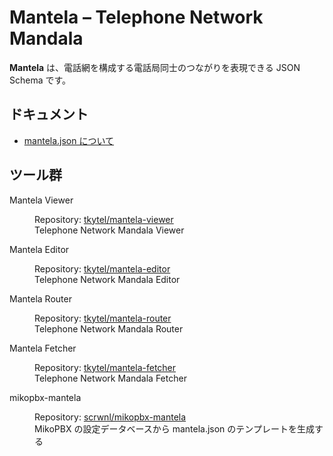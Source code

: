 # Mantela &ndash; Telephone Network Mandala

**Mantela** は、電話網を構成する電話局同士のつながりを表現できる JSON Schema です。

## ドキュメント

- [mantela.json について](https://github.com/KusaReMKN/mantela/blob/main/MANTELA.md)

## ツール群

<dl>
<dt>Mantela Viewer</dt>
<dd><p>
Repository: <a href="https://github.com/tkytel/mantela-viewer">tkytel/mantela-viewer</a><br>
Telephone Network Mandala Viewer
</p></dd>
<dt>Mantela Editor</dt>
<dd><p>
Repository: <a href="https://github.com/tkytel/mantela-editor">tkytel/mantela-editor</a><br>
Telephone Network Mandala Editor
</p></dd>
<dt>Mantela Router</dt>
<dd><p>
Repository: <a href="https://github.com/tkytel/mantela-router">tkytel/mantela-router</a><br>
Telephone Network Mandala Router
</p></dd>
<dt>Mantela Fetcher</dt>
<dd><p>
Repository: <a href="https://github.com/tkytel/mantela-fetcher">tkytel/mantela-fetcher</a><br>
Telephone Network Mandala Fetcher
</p></dd>
<dt>mikopbx-mantela</dt>
<dd><p>
Repository: <a href="https://github.com/scrwnl/mikopbx-mantela">scrwnl/mikopbx-mantela</a><br>
MikoPBX の設定データベースから mantela.json のテンプレートを生成する
</p></dd>
</dl>

